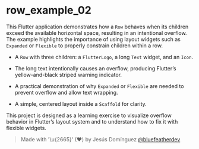# row_example_02

This Flutter application demonstrates how a `Row` behaves when its children exceed the available horizontal space, resulting in an intentional overflow. The example highlights the importance of using layout widgets such as `Expanded` or `Flexible` to properly constrain children within a row.

- A `Row` with three children: a `FlutterLogo`, a long `Text` widget, and an `Icon`.

- The long text intentionally causes an overflow, producing Flutter’s yellow-and-black striped warning indicator.

- A practical demonstration of why `Expanded` or `Flexible` are needed to prevent overflow and allow text wrapping.

- A simple, centered layout inside a `Scaffold` for clarity.

This project is designed as a learning exercise to visualize overflow behavior in Flutter’s layout system and to understand how to fix it with flexible widgets.

> Made with '\u{2665}' (♥) by Jesús Domínguez [@bluefeatherdev](https://github.com/bluefeatherdev)
